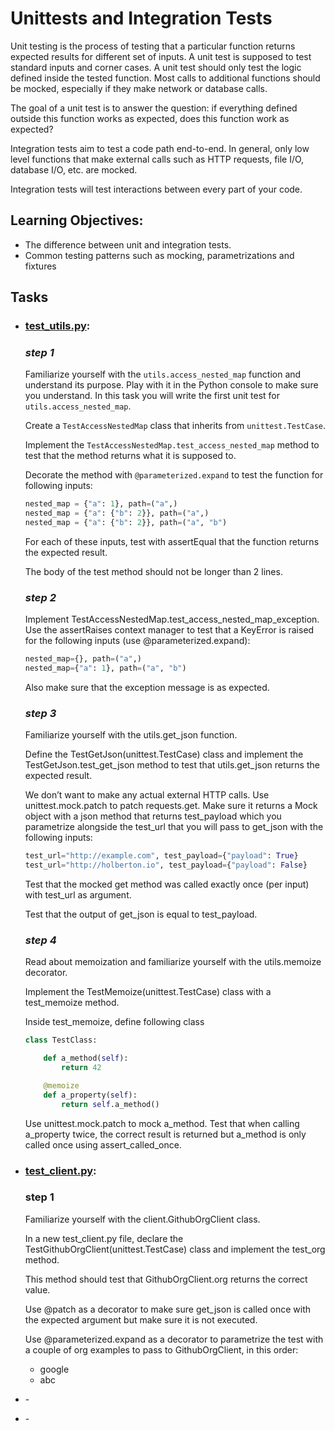 # Unittests and Integration Tests

Unit testing is the process of testing that a particular function returns expected results for different set of inputs. A unit test is supposed to test standard inputs and corner cases. A unit test should only test the logic defined inside the tested function. Most calls to additional functions should be mocked, especially if they make network or database calls.

The goal of a unit test is to answer the question: if everything defined outside this function works as expected, does this function work as expected?

Integration tests aim to test a code path end-to-end. In general, only low level functions that make external calls such as HTTP requests, file I/O, database I/O, etc. are mocked.

Integration tests will test interactions between every part of your code.

## Learning Objectives:

* The difference between unit and integration tests.
* Common testing patterns such as mocking, parametrizations and fixtures

## Tasks

* ### [test_utils.py](test_utils.py):

  ### *step 1*
  Familiarize yourself with the `utils.access_nested_map` function and understand its purpose. Play with it in the Python console to make sure you understand.
  In this task you will write the first unit test for `utils.access_nested_map`.

  Create a `TestAccessNestedMap` class that inherits from `unittest.TestCase`.

  Implement the `TestAccessNestedMap.test_access_nested_map` method to test that the method returns what it is supposed to.

  Decorate the method with `@parameterized.expand` to test the function for following inputs:

  ```Python
  nested_map = {"a": 1}, path=("a",)
  nested_map = {"a": {"b": 2}}, path=("a",)
  nested_map = {"a": {"b": 2}}, path=("a", "b")
  ```
  For each of these inputs, test with assertEqual that the function returns the expected result.

  The body of the test method should not be longer than 2 lines.

  ### *step 2*

  Implement TestAccessNestedMap.test_access_nested_map_exception. Use the assertRaises context manager to test that a KeyError is raised for the following inputs (use @parameterized.expand):

  ```Python
  nested_map={}, path=("a",)
  nested_map={"a": 1}, path=("a", "b")
  ```
  Also make sure that the exception message is as expected.

  ### *step 3*

  Familiarize yourself with the utils.get_json function.

  Define the TestGetJson(unittest.TestCase) class and implement the TestGetJson.test_get_json method to test that utils.get_json returns the expected result.

  We don’t want to make any actual external HTTP calls. Use unittest.mock.patch to patch requests.get. Make sure it returns a Mock object with a json method that returns test_payload which you parametrize alongside the test_url that you will pass to get_json with the following inputs:

  ```Python
  test_url="http://example.com", test_payload={"payload": True}
  test_url="http://holberton.io", test_payload={"payload": False}
  ```
  Test that the mocked get method was called exactly once (per input) with test_url as argument.

  Test that the output of get_json is equal to test_payload.

  ### *step 4*

  Read about memoization and familiarize yourself with the utils.memoize decorator.

  Implement the TestMemoize(unittest.TestCase) class with a test_memoize method.

  Inside test_memoize, define following class
  ```Python
  class TestClass:

      def a_method(self):
          return 42

      @memoize
      def a_property(self):
          return self.a_method()
  ```
  Use unittest.mock.patch to mock a_method. Test that when calling a_property twice, the correct result is returned but a_method is only called once using assert_called_once.

* ### [test_client.py](test_client.py):

  ### step 1

  Familiarize yourself with the client.GithubOrgClient class.

  In a new test_client.py file, declare the TestGithubOrgClient(unittest.TestCase) class and implement the test_org method.

  This method should test that GithubOrgClient.org returns the correct value.

  Use @patch as a decorator to make sure get_json is called once with the expected argument but make sure it is not executed.

  Use @parameterized.expand as a decorator to parametrize the test with a couple of org examples to pass to GithubOrgClient, in this order:

  *  google
  *  abc

* []() - 
* []() - 
